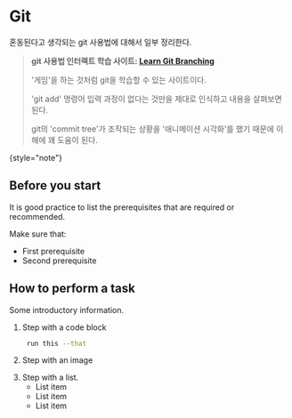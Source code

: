 # Git

혼동된다고 생각되는 git 사용법에 대해서 일부 정리한다.

> **git 사용법 인터랙트 학습 사이트: [Learn Git Branching](https://learngitbranching.js.org)**
>
> '게임'을 하는 것처럼 git을 학습할 수 있는 사이트이다.
> 
> 'git add' 명령어 입력 과정이 없다는 것만을 제대로 인식하고 내용을 살펴보면 된다.
> 
> git의 'commit tree'가 조작되는 상황을 '애니메이션 시각화'를 했기 때문에 이해에 꽤 도움이 된다.
>
{style="note"}

## Before you start

It is good practice to list the prerequisites that are required or recommended.

Make sure that:
- First prerequisite
- Second prerequisite

## How to perform a task

Some introductory information.

1. Step with a code block

   ```bash
    run this --that
   ```

2. Step with an image
   ![]()

<!-- The 'src' attribute should contain the name of an image from the '/images' folder in your project -->

3. Step with a list.
   - List item
   - List item
   - List item